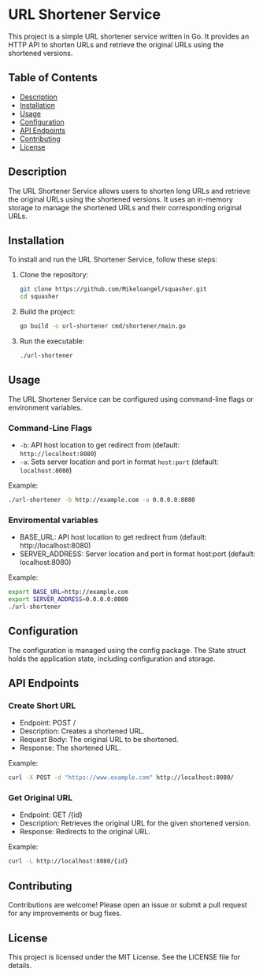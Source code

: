 # URL Shortener Service

This project is a simple URL shortener service written in Go. It provides an HTTP API to shorten URLs and retrieve the original URLs using the shortened versions.

## Table of Contents

- [Description](#description)
- [Installation](#installation)
- [Usage](#usage)
- [Configuration](#configuration)
- [API Endpoints](#api-endpoints)
- [Contributing](#contributing)
- [License](#license)

## Description

The URL Shortener Service allows users to shorten long URLs and retrieve the original URLs using the shortened versions. It uses an in-memory storage to manage the shortened URLs and their corresponding original URLs.

## Installation

To install and run the URL Shortener Service, follow these steps:

1. Clone the repository:
    ```sh
    git clone https://github.com/Mikeloangel/squasher.git
    cd squasher
    ```

2. Build the project:
    ```sh
    go build -o url-shortener cmd/shortener/main.go
    ```

3. Run the executable:
    ```sh
    ./url-shortener
    ```

## Usage

The URL Shortener Service can be configured using command-line flags or environment variables.

### Command-Line Flags

- `-b`: API host location to get redirect from (default: `http://localhost:8080`)
- `-a`: Sets server location and port in format `host:port` (default: `localhost:8080`)

Example:
```sh
./url-shortener -b http://example.com -a 0.0.0.0:8080
```

### Enviromental variables

- BASE_URL: API host location to get redirect from (default: http://localhost:8080)
- SERVER_ADDRESS: Server location and port in format host:port (default: localhost:8080)

Example:
```sh
export BASE_URL=http://example.com
export SERVER_ADDRESS=0.0.0.0:8080
./url-shortener
```

## Configuration
The configuration is managed using the config package. The State struct holds the application state, including configuration and storage.

## API Endpoints

### Create Short URL
- Endpoint: POST /
- Description: Creates a shortened URL.
- Request Body: The original URL to be shortened.
- Response: The shortened URL.

Example:
```sh
curl -X POST -d "https://www.example.com" http://localhost:8080/
```

### Get Original URL
- Endpoint: GET /{id}
- Description: Retrieves the original URL for the given shortened version.
- Response: Redirects to the original URL.

Example:
```sh
curl -L http://localhost:8080/{id}
```

## Contributing
Contributions are welcome! Please open an issue or submit a pull request for any improvements or bug fixes.

## License
This project is licensed under the MIT License. See the LICENSE file for details.